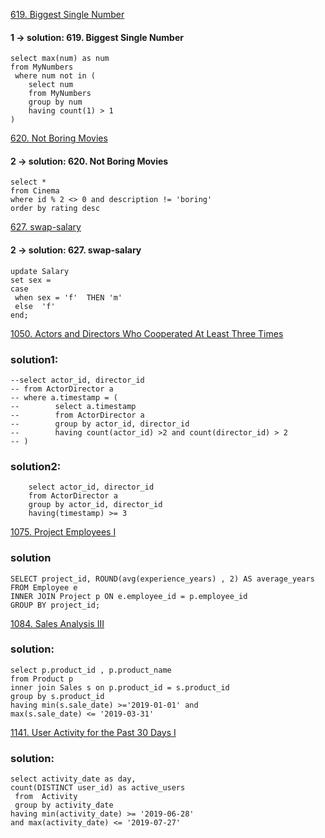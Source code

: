 [ 619. Biggest Single Number](https://leetcode.com/problems/biggest-single-number/)

#### 1 -> solution: 619. Biggest Single Number
```
select max(num) as num
from MyNumbers 
 where num not in (
    select num 
    from MyNumbers
    group by num
    having count(1) > 1 
)
```
[620. Not Boring Movies](https://leetcode.com/problems/not-boring-movies/)
#### 2 -> solution: 620. Not Boring Movies
```
select * 
from Cinema 
where id % 2 <> 0 and description != 'boring'
order by rating desc
```
[627. swap-salary](https://leetcode.com/problems/swap-salary/)
#### 2 -> solution: 627. swap-salary
```
update Salary
set sex = 
case
 when sex = 'f'  THEN 'm'
 else  'f'
end;
```
[1050. Actors and Directors Who Cooperated At Least Three Times](https://leetcode.com/problems/actors-and-directors-who-cooperated-at-least-three-times/description/)

### solution1:
```
--select actor_id, director_id
-- from ActorDirector a
-- where a.timestamp = (
--        select a.timestamp   
--        from ActorDirector a
--        group by actor_id, director_id
--        having count(actor_id) >2 and count(director_id) > 2
-- ) 
```
### solution2:
```
    select actor_id, director_id
    from ActorDirector a
    group by actor_id, director_id
    having(timestamp) >= 3
```

[1075. Project Employees I](https://leetcode.com/problems/project-employees-i/description/)

### solution
```
SELECT project_id, ROUND(avg(experience_years) , 2) AS average_years
FROM Employee e
INNER JOIN Project p ON e.employee_id = p.employee_id
GROUP BY project_id;
```
[1084. Sales Analysis III](https://leetcode.com/problems/sales-analysis-iii/description/)
### solution:
```
select p.product_id , p.product_name
from Product p 
inner join Sales s on p.product_id = s.product_id
group by s.product_id
having min(s.sale_date) >='2019-01-01' and 
max(s.sale_date) <= '2019-03-31'
```
[1141. User Activity for the Past 30 Days I](https://leetcode.com/problems/user-activity-for-the-past-30-days-i/description/)
### solution:
```
select activity_date as day,
count(DISTINCT user_id) as active_users  
 from  Activity 
 group by activity_date 
having min(activity_date) >= '2019-06-28' 
and max(activity_date) <= '2019-07-27'
```






